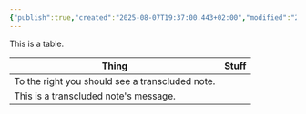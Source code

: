 ```yaml
---
{"publish":true,"created":"2025-08-07T19:37:00.443+02:00","modified":"2025-08-07T19:38:56.706+02:00","cssclasses":""}
---
```


This is a table.


| Thing                                           | Stuff                 |
| ----------------------------------------------- | --------------------- |
| To the right you should see a transcluded note. | 
This is a transcluded note's message. |

